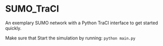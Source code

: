 # SUMO_TraCI

An exemplary SUMO network with a Python TraCI interface to get started quickly. 

Make sure that Start the simulation by running: `python main.py`
